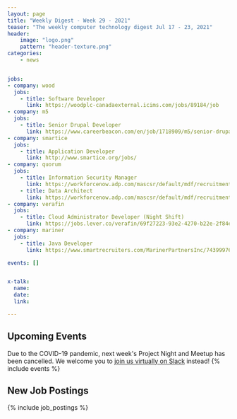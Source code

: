 ```yaml
---
layout: page
title: "Weekly Digest - Week 29 - 2021"
teaser: "The weekly computer technology digest Jul 17 - 23, 2021"
header:
    image: "logo.png"
    pattern: "header-texture.png"
categories:
    - news


jobs:
- company: wood
  jobs:
    - title: Software Developer
      link: https://woodplc-canadaexternal.icims.com/jobs/89184/job
- company: m5
  jobs:
    - title: Senior Drupal Developer
      link: https://www.careerbeacon.com/en/job/1718909/m5/senior-drupal-developer/st-john-s
- company: smartice
  jobs:
    - title: Application Developer
      link: http://www.smartice.org/jobs/
- company: quorum
  jobs:
    - title: Information Security Manager
      link: https://workforcenow.adp.com/mascsr/default/mdf/recruitment/recruitment.html?cid=978f4299-eee2-4d9e-a9e2-51a1c0ba3aad&ccId=19000101_000001&jobId=390468
    - title: Data Architect
      link: https://workforcenow.adp.com/mascsr/default/mdf/recruitment/recruitment.html?cid=978f4299-eee2-4d9e-a9e2-51a1c0ba3aad&ccId=19000101_000001&jobId=389142
- company: verafin
  jobs:
    - title: Cloud Administrator Developer (Night Shift)
      link: https://jobs.lever.co/verafin/69f27223-93e2-4270-b22e-2f84e088aac8
- company: mariner
  jobs:
    - title: Java Developer
      link: https://www.smartrecruiters.com/MarinerPartnersInc/743999761966085-java-developer

events: []


x-talk:
  name:
  date:
  link:

---
```


## Upcoming Events
Due to the COVID-19 pandemic, next week's Project Night and Meetup has been cancelled. We welcome you to [join us virtually on Slack](https://join.slack.com/t/ctsnl/shared_invite/enQtNzE5Mzc1OTA3ODI2LTdhODg1ZTQ4YTMwNDRkYzI2OWZjOTZmYWZjNjA3N2QzMTRiZWEyNmI0MTRmYjNjMDFhZGUxNzlhY2I5YjEwMTk) instead!
{% include events %}

## New Job Postings
{% include job_postings %}
